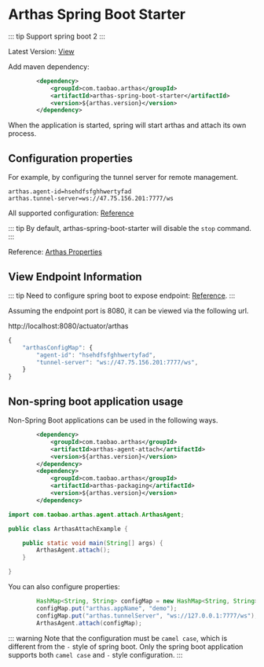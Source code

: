# Arthas Spring Boot Starter

::: tip
Support spring boot 2
:::

Latest Version: [View](https://search.maven.org/search?q=arthas-spring-boot-starter)

Add maven dependency:

```xml
        <dependency>
            <groupId>com.taobao.arthas</groupId>
            <artifactId>arthas-spring-boot-starter</artifactId>
            <version>${arthas.version}</version>
        </dependency>
```

When the application is started, spring will start arthas and attach its own process.

## Configuration properties

For example, by configuring the tunnel server for remote management.

```
arthas.agent-id=hsehdfsfghhwertyfad
arthas.tunnel-server=ws://47.75.156.201:7777/ws
```

All supported configuration: [Reference](https://github.com/alibaba/arthas/blob/master/arthas-spring-boot-starter/src/main/java/com/alibaba/arthas/spring/ArthasProperties.java)

::: tip
By default, arthas-spring-boot-starter will disable the `stop` command.
:::

Reference: [Arthas Properties](arthas-properties.md)

## View Endpoint Information

::: tip
Need to configure spring boot to expose endpoint: [Reference](https://docs.spring.io/spring-boot/docs/current/reference/html/production-ready-features.html#production-ready-endpoints).
:::

Assuming the endpoint port is 8080, it can be viewed via the following url.

http://localhost:8080/actuator/arthas

```js
{
    "arthasConfigMap": {
        "agent-id": "hsehdfsfghhwertyfad",
        "tunnel-server": "ws://47.75.156.201:7777/ws",
    }
}
```

## Non-spring boot application usage

Non-Spring Boot applications can be used in the following ways.

```xml
        <dependency>
            <groupId>com.taobao.arthas</groupId>
            <artifactId>arthas-agent-attach</artifactId>
            <version>${arthas.version}</version>
        </dependency>
        <dependency>
            <groupId>com.taobao.arthas</groupId>
            <artifactId>arthas-packaging</artifactId>
            <version>${arthas.version}</version>
        </dependency>
```

```java
import com.taobao.arthas.agent.attach.ArthasAgent;

public class ArthasAttachExample {

	public static void main(String[] args) {
		ArthasAgent.attach();
	}

}
```

You can also configure properties:

```java
        HashMap<String, String> configMap = new HashMap<String, String>();
        configMap.put("arthas.appName", "demo");
        configMap.put("arthas.tunnelServer", "ws://127.0.0.1:7777/ws");
        ArthasAgent.attach(configMap);
```

::: warning
Note that the configuration must be `camel case`, which is different from the `-` style of spring boot. Only the spring boot application supports both `camel case` and `-` style configuration.
:::
